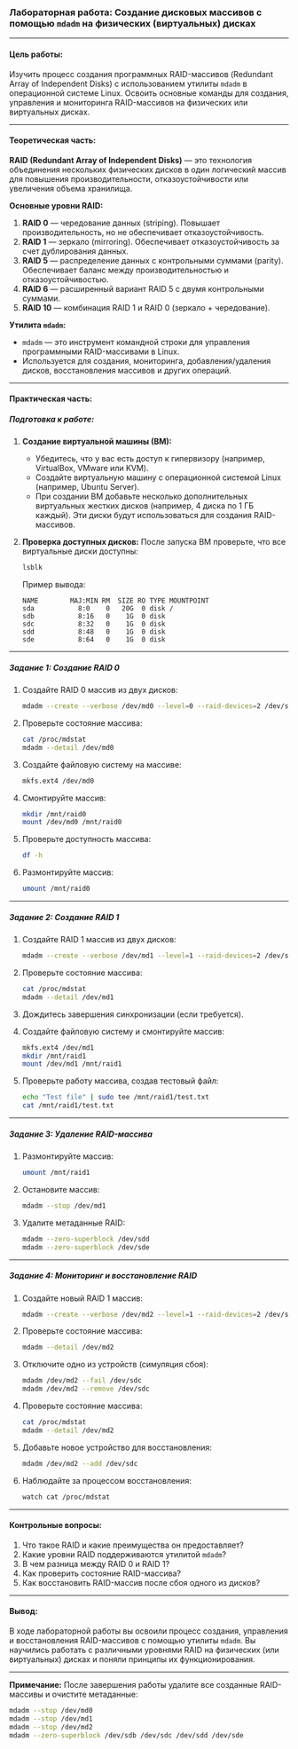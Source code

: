 ### Лабораторная работа: Создание дисковых массивов с помощью `mdadm` на физических (виртуальных) дисках

---

#### **Цель работы:**
Изучить процесс создания программных RAID-массивов (Redundant Array of Independent Disks) с использованием утилиты `mdadm` в операционной системе Linux. Освоить основные команды для создания, управления и мониторинга RAID-массивов на физических или виртуальных дисках.

---

#### **Теоретическая часть:**

**RAID (Redundant Array of Independent Disks)** — это технология объединения нескольких физических дисков в один логический массив для повышения производительности, отказоустойчивости или увеличения объема хранилища.

**Основные уровни RAID:**
1. **RAID 0** — чередование данных (striping). Повышает производительность, но не обеспечивает отказоустойчивость.
2. **RAID 1** — зеркало (mirroring). Обеспечивает отказоустойчивость за счет дублирования данных.
3. **RAID 5** — распределение данных с контрольными суммами (parity). Обеспечивает баланс между производительностью и отказоустойчивостью.
4. **RAID 6** — расширенный вариант RAID 5 с двумя контрольными суммами.
5. **RAID 10** — комбинация RAID 1 и RAID 0 (зеркало + чередование).

**Утилита `mdadm`:**
- `mdadm` — это инструмент командной строки для управления программными RAID-массивами в Linux.
- Используется для создания, мониторинга, добавления/удаления дисков, восстановления массивов и других операций.

---

#### **Практическая часть:**

##### **Подготовка к работе:**

1. **Создание виртуальной машины (ВМ):**
   - Убедитесь, что у вас есть доступ к гипервизору (например, VirtualBox, VMware или KVM).
   - Создайте виртуальную машину с операционной системой Linux (например, Ubuntu Server).
   - При создании ВМ добавьте несколько дополнительных виртуальных жестких дисков (например, 4 диска по 1 ГБ каждый). Эти диски будут использоваться для создания RAID-массивов.

2. **Проверка доступных дисков:**
   После запуска ВМ проверьте, что все виртуальные диски доступны:
   ```bash
   lsblk
   ```
   Пример вывода:
   ```
   NAME        MAJ:MIN RM  SIZE RO TYPE MOUNTPOINT
   sda           8:0    0   20G  0 disk /
   sdb           8:16   0    1G  0 disk 
   sdc           8:32   0    1G  0 disk 
   sdd           8:48   0    1G  0 disk 
   sde           8:64   0    1G  0 disk 
   ```

---

##### **Задание 1: Создание RAID 0**

1. Создайте RAID 0 массив из двух дисков:
   ```bash
   mdadm --create --verbose /dev/md0 --level=0 --raid-devices=2 /dev/sdb /dev/sdc
   ```

2. Проверьте состояние массива:
   ```bash
   cat /proc/mdstat
   mdadm --detail /dev/md0
   ```

3. Создайте файловую систему на массиве:
   ```bash
   mkfs.ext4 /dev/md0
   ```

4. Смонтируйте массив:
   ```bash
   mkdir /mnt/raid0
   mount /dev/md0 /mnt/raid0
   ```

5. Проверьте доступность массива:
   ```bash
   df -h
   ```

6. Размонтируйте массив:
   ```bash
   umount /mnt/raid0
   ```

---

##### **Задание 2: Создание RAID 1**

1. Создайте RAID 1 массив из двух дисков:
   ```bash
   mdadm --create --verbose /dev/md1 --level=1 --raid-devices=2 /dev/sdd /dev/sde
   ```

2. Проверьте состояние массива:
   ```bash
   cat /proc/mdstat
   mdadm --detail /dev/md1
   ```

3. Дождитесь завершения синхронизации (если требуется).

4. Создайте файловую систему и смонтируйте массив:
   ```bash
   mkfs.ext4 /dev/md1
   mkdir /mnt/raid1
   mount /dev/md1 /mnt/raid1
   ```

5. Проверьте работу массива, создав тестовый файл:
   ```bash
   echo "Test file" | sudo tee /mnt/raid1/test.txt
   cat /mnt/raid1/test.txt
   ```

---

##### **Задание 3: Удаление RAID-массива**

1. Размонтируйте массив:
   ```bash
   umount /mnt/raid1
   ```

2. Остановите массив:
   ```bash
   mdadm --stop /dev/md1
   ```

3. Удалите метаданные RAID:
   ```bash
   mdadm --zero-superblock /dev/sdd
   mdadm --zero-superblock /dev/sde
   ```

---

##### **Задание 4: Мониторинг и восстановление RAID**

1. Создайте новый RAID 1 массив:
   ```bash
   mdadm --create --verbose /dev/md2 --level=1 --raid-devices=2 /dev/sdb /dev/sdc
   ```

2. Проверьте состояние массива:
   ```bash
   mdadm --detail /dev/md2
   ```

3. Отключите одно из устройств (симуляция сбоя):
   ```bash
   mdadm /dev/md2 --fail /dev/sdc
   mdadm /dev/md2 --remove /dev/sdc
   ```

4. Проверьте состояние массива:
   ```bash
   cat /proc/mdstat
   mdadm --detail /dev/md2
   ```

5. Добавьте новое устройство для восстановления:
   ```bash
   mdadm /dev/md2 --add /dev/sdc
   ```

6. Наблюдайте за процессом восстановления:
   ```bash
   watch cat /proc/mdstat
   ```

---

#### **Контрольные вопросы:**

1. Что такое RAID и какие преимущества он предоставляет?
2. Какие уровни RAID поддерживаются утилитой `mdadm`?
3. В чем разница между RAID 0 и RAID 1?
4. Как проверить состояние RAID-массива?
5. Как восстановить RAID-массив после сбоя одного из дисков?

---

#### **Вывод:**
В ходе лабораторной работы вы освоили процесс создания, управления и восстановления RAID-массивов с помощью утилиты `mdadm`. Вы научились работать с различными уровнями RAID на физических (или виртуальных) дисках и поняли принципы их функционирования.

---

**Примечание:** После завершения работы удалите все созданные RAID-массивы и очистите метаданные:
```bash
mdadm --stop /dev/md0
mdadm --stop /dev/md1
mdadm --stop /dev/md2
mdadm --zero-superblock /dev/sdb /dev/sdc /dev/sdd /dev/sde
```
